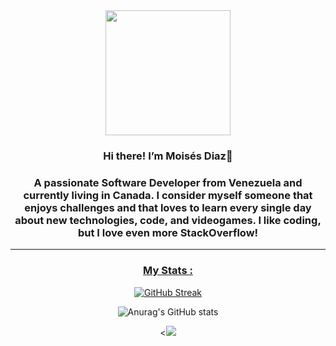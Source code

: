 
<div id="header" align="center">
  <img src="https://media.giphy.com/media/ZVik7pBtu9dNS/giphy.gif" width="200" />


  ### Hi there! I’m Moisés Diaz👋
  
  <h3 align="center"> A passionate Software Developer from Venezuela and currently living in Canada. I consider myself someone that enjoys challenges and that loves to learn every single day about new technologies, code, and videogames. I like coding, but I love even more StackOverflow! </h3>
  
 <div id="badges" align="center">
   <a href="https://twitter.com/SoyTwiter0" target="_blank"
       <img src="https://img.shields.io/twitter/follow/SoyTwiter0?logo=twitter&style=for-the-badge" alt="Twitter Badge" />
 
 </div>
 

 ---
 
 ### My Stats :
 
 [![GitHub Streak](http://github-readme-streak-stats.herokuapp.com?user=moises-diaz&theme=onedark-duo&hide_border=true)](https://git.io/streak-stats)
 
![Anurag's GitHub stats](https://github-readme-stats.vercel.app/api?username=moises-diaz&show_icons=true&theme=dark)

<![](https://img.shields.io/badge/<![](https://img.shields.io/badge/>-<.NET>-informational?style=flat&logo=<LOGO_NAME>&logoColor=white&color=2bbc8a)>-<.NETT>-informational?style=flat&logo=<LOGO_NAME>&logoColor=white&color=2bbc8a)

###
###
